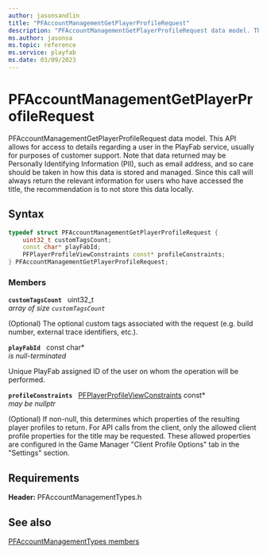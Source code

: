 ```yaml
---
author: jasonsandlin
title: "PFAccountManagementGetPlayerProfileRequest"
description: "PFAccountManagementGetPlayerProfileRequest data model. This API allows for access to details regarding a user in the PlayFab service, usually for purposes of customer support. Note that data returned may be Personally Identifying Information (PII), such as email address, and so care should be taken in how this data is stored and managed. Since this call will always return the relevant information for users who have accessed the title, the recommendation is to not store this data locally."
ms.author: jasonsa
ms.topic: reference
ms.service: playfab
ms.date: 03/09/2023
---
```


# PFAccountManagementGetPlayerProfileRequest  

PFAccountManagementGetPlayerProfileRequest data model. This API allows for access to details regarding a user in the PlayFab service, usually for purposes of customer support. Note that data returned may be Personally Identifying Information (PII), such as email address, and so care should be taken in how this data is stored and managed. Since this call will always return the relevant information for users who have accessed the title, the recommendation is to not store this data locally.  

## Syntax  
  
```cpp
typedef struct PFAccountManagementGetPlayerProfileRequest {  
    uint32_t customTagsCount;  
    const char* playFabId;  
    PFPlayerProfileViewConstraints const* profileConstraints;  
} PFAccountManagementGetPlayerProfileRequest;  
```
  
### Members  
  
**`customTagsCount`** &nbsp; uint32_t  
*array of size `customTagsCount`*  
  
(Optional) The optional custom tags associated with the request (e.g. build number, external trace identifiers, etc.).
  
**`playFabId`** &nbsp; const char*  
*is null-terminated*  
  
Unique PlayFab assigned ID of the user on whom the operation will be performed.
  
**`profileConstraints`** &nbsp; [PFPlayerProfileViewConstraints](../../pftypes/structs/pfplayerprofileviewconstraints.md) const*  
*may be nullptr*  
  
(Optional) If non-null, this determines which properties of the resulting player profiles to return. For API calls from the client, only the allowed client profile properties for the title may be requested. These allowed properties are configured in the Game Manager "Client Profile Options" tab in the "Settings" section.
  
  
## Requirements  
  
**Header:** PFAccountManagementTypes.h
  
## See also  
[PFAccountManagementTypes members](../pfaccountmanagementtypes_members.md)  

  
  
